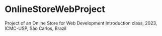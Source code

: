 # OnlineStoreWebProject
Project of an Online Store for Web Development Introduction class, 2023, ICMC-USP, São Carlos, Brazil
